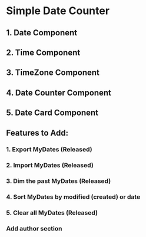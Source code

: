 # Simple Date Counter

## 1. Date Component

## 2. Time Component

## 3. TimeZone Component

## 4. Date Counter Component

## 5. Date Card Component

## Features to Add:

### 1. Export MyDates (Released)

### 2. Import MyDates (Released)

### 3. Dim the past MyDates (Released)

### 4. Sort MyDates by modified (created) or date

### 5. Clear all MyDates (Released)

### Add author section
